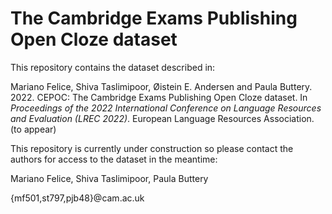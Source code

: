 # The Cambridge Exams Publishing Open Cloze dataset

This repository contains the dataset described in: 

 Mariano Felice, Shiva Taslimipoor, Øistein E. Andersen and Paula Buttery. 2022. CEPOC: The Cambridge Exams Publishing Open Cloze dataset. In *Proceedings of the 2022 International Conference on Language Resources and Evaluation (LREC 2022)*. European Language Resources Association. (to appear) 

This repository is currently under construction so please contact the authors for access to the dataset in the meantime:

Mariano Felice, Shiva Taslimipoor, Paula Buttery

{mf501,st797,pjb48}@cam.ac.uk
